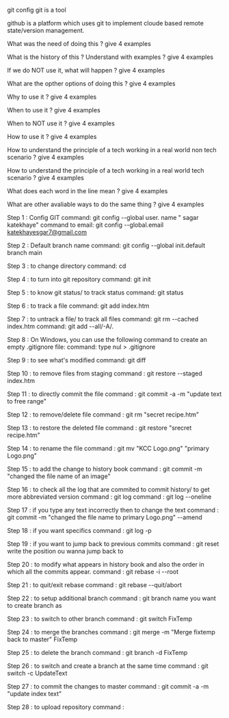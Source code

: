 git config
git is a tool

github is a platform which uses git to implement cloude based remote state/version management.

What was the need of doing this ? give 4 examples

What is the history of this ? Understand with examples ? give 4 examples

If we do NOT use it, what will happen ? give 4 examples

What are the opther options of doing this ? give 4 examples

Why to use it ? give 4 examples

When to use it ? give 4 examples

When to NOT use it ? give 4 examples

How to use it ? give 4 examples

How to understand the principle of a tech working in a real world non tech scenario ? give 4 examples

How to understand the principle of a tech working in a real world tech scenario ? give 4 examples

What does each word in the line mean ? give 4 examples

What are other avaliable ways to do the same thing ? give 4 examples

Step 1 : Config GIT
command: git config --global user. name " sagar katekhaye"
command to email: git config --global.email katekhayesgar7@gmail.com

Step 2 : Default branch name
command: git config --global init.default branch main

Step 3 : to change directory
command: cd

Step 4 : to turn into git repository
command: git init

Step 5 : to know git status/ to track status
command: git status

Step 6 : to track a file
command: git add index.htm

Step 7 : to untrack a file/ to track all files
command: git rm --cached index.htm
command: git add --all/-A/.

Step 8 : On Windows, you can use the following command to create an empty .gitignore file:
command: type nul > .gitignore

Step 9 : to see what's modified
command: git diff

Step 10 : to remove files from staging
command : git restore --staged index.htm

Step 11 : to directly commit the file
command : git commit -a -m "update text to free range"

Step 12 : to remove/delete file
command : git rm "secret recipe.htm"

Step 13 : to restore the deleted file
command : git restore "srecret recipe.htm"

Step 14 : to rename the file
command : git mv "KCC Logo.png" "primary Logo.png"

Step 15 : to add the change to history book
command : git commit -m "changed the file name of an image"

Step 16 : to check all the log that are commited to commit history/ to get more abbreviated version
command : git log
command : git log --oneline

Step 17 : if you type any text incorrectly then to change the text
command : git commit -m "changed the file name to primary Logo.png" --amend

Step 18 : if you want specifics
command : git log -p

Step 19 : if you want to jump back to previous commits
command : git reset write the position ou wanna jump back to

Step 20 : to modify what appears in history book and also the order in which all the commits appear.
command : git rebase -i --root

Step 21 : to quit/exit rebase
command : git rebase --quit/abort

Step 22 : to setup additional branch
command : git branch name you want to create branch as

Step 23 : to switch to other branch
command : git switch FixTemp

Step 24 : to merge the branches
command : git merge -m "Merge fixtemp back to master" FixTemp

Step 25 : to delete the branch
command : git branch -d FixTemp

Step 26 : to switch and create a branch at the same time
command : git switch -c UpdateText

Step 27 : to commit the changes to master
command : git commit -a -m "update index text"

Step 28 : to upload repository
command :
